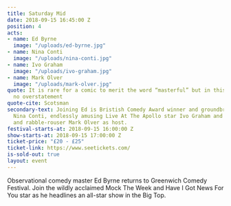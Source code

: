 ```yaml
---
title: Saturday Mid
date: 2018-09-15 16:45:00 Z
position: 4
acts:
- name: Ed Byrne
  image: "/uploads/ed-byrne.jpg"
- name: Nina Conti
  image: "/uploads/nina-conti.jpg"
- name: Ivo Graham
  image: "/uploads/ivo-graham.jpg"
- name: Mark Olver
  image: "/uploads/mark-olver.jpg"
quote: It is rare for a comic to merit the word “masterful” but in this case it is
  no overstatement
quote-cite: Scotsman
secondary-text: Joining Ed is Bristish Comedy Award winner and groundbreaking ventriloquist
  Nina Conti, endlessly amusing Live At The Apollo star Ivo Graham and master-compere
  and rabble-rouser Mark Olver as host.
festival-starts-at: 2018-09-15 16:00:00 Z
show-starts-at: 2018-09-15 17:00:00 Z
ticket-price: "£20 - £25"
ticket-link: https://www.seetickets.com/
is-sold-out: true
layout: event
---
```


Observational comedy master Ed Byrne returns to Greenwich Comedy Festival. Join the wildly acclaimed Mock The Week and Have I Got News For You star as he headlines an all-star show in the Big Top.
